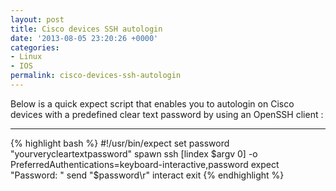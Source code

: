 ```yaml
---
layout: post
title: Cisco devices SSH autologin
date: '2013-08-05 23:20:26 +0000'
categories:
- Linux
- IOS
permalink: cisco-devices-ssh-autologin
---
```

Below is a quick expect script that enables you to autologin on Cisco devices with a predefined clear text password by using an OpenSSH client :

___

{% highlight bash %}
#!/usr/bin/expect
set password "yourverycleartextpassword"
spawn ssh [lindex $argv 0] -o PreferredAuthentications=keyboard-interactive,password
expect "Password: "
send "$password\r"
interact
exit
{% endhighlight %} 

